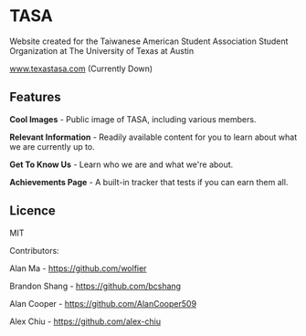 # TASA 
Website created for the Taiwanese American Student Association
Student Organization at The University of Texas at Austin

www.texastasa.com (Currently Down)

## Features
**Cool Images** - Public image of TASA, including various members.

**Relevant Information** - Readily available content for you to learn about what we are currently up to.

**Get To Know Us** - Learn who we are and what we're about.

**Achievements Page** - A built-in tracker that tests if you can earn them all.

## Licence
MIT

Contributors:

Alan Ma - https://github.com/wolfier

Brandon Shang - https://github.com/bcshang

Alan Cooper - https://github.com/AlanCooper509

Alex Chiu - https://github.com/alex-chiu